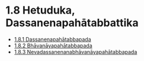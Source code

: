 # 1.8 Hetuduka, Dassanenapahātabbattika

* [1.8.1 Dassanenapahātabbapada](1.8/1.8.1.md)
* [1.8.2 Bhāvanāyapahātabbapada](1.8/1.8.2.md)
* [1.8.3 Nevadassanenanabhāvanāyapahātabbapada](1.8/1.8.3.md)
